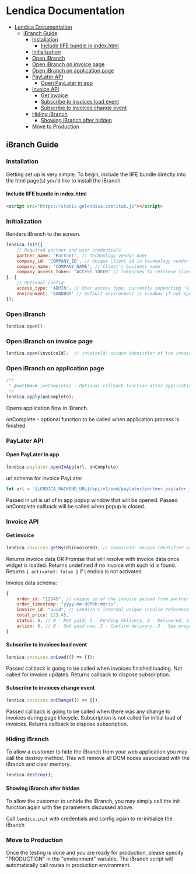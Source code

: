 # Lendica Documentation

- [Lendica Documentation](#lendica-documentation)
  - [iBranch Guide](#ibranch-guide)
    - [Installation](#installation)
      - [Include IIFE bundle in index.html](#include-iife-bundle-in-indexhtml)
    - [Initialization](#initialization)
    - [Open iBranch](#open-ibranch)
    - [Open iBranch on invoice page](#open-ibranch-on-invoice-page)
    - [Open iBranch on application page](#open-ibranch-on-application-page)
    - [PayLater API](#paylater-api)
      - [Open PayLater in app](#open-paylater-in-app)
    - [Invoice API](#invoice-api)
      - [Get invoice](#get-invoice)
      - [Subscribe to invoices load event](#subscribe-to-invoices-load-event)
      - [Subscribe to invoices change event](#subscribe-to-invoices-change-event)
    - [Hiding iBranch](#hiding-ibranch)
      - [Showing iBranch after hidden](#showing-ibranch-after-hidden)
    - [Move to Production](#move-to-production)


## iBranch Guide

### Installation

Getting set up is very simple. To begin, include the IIFE bundle directly into the html page(s) you'd like to install the iBranch.

#### Include IIFE bundle in index.html

```html
<script src="https://static.golendica.com/itab.js"></script>
```

### Initialization

Renders iBranch to the screen.

```javascript
lendica.init({
    // Required partner and user credentials
    partner_name: 'Partner', // Technology vendor name
    company_id: 'COMPANY_ID', // Unique client id in technology vendor's system
    company_name: 'COMPANY_NAME', // Client's business name
    company_access_token: 'ACCESS_TOKEN' // Token/key to retrieve client data from vendor's API
}, {
    // Optional config
    access_type: 'ADMIN', // User access type, currently supporting 'VIEW_ONLY' or 'ADMIN'
    environment: 'SANDBOX' // Default environment is sandbox if not specified, currently supporting 'SANDBOX' or 'PRODUCTION'
});
```
### Open iBranch

```javascript
lendica.open();
```

### Open iBranch on invoice page

```javascript
lendica.open(invoiceId);  // invoiceId: unique identifier of the invoice in partner system
```

### Open iBranch on application page

```javascript
/**
 * @callback [onComplete] - Optional callback function after application is completed.
 */
lendica.apply(onComplete);
```
Opens application flow in iBranch.


onComplete - optional function to be called when application process is finished.


### PayLater API

#### Open PayLater in app

```javascript
lendica.paylater.openInApp(url, onComplete)
```

url schema for invoice PayLater
```javascript
let url = `{LENDICA_BACKEND_URL}/api/v1/pod/paylater/partner_paylater_redirect/?partner={PARTNER_NAME}&invoice_id={INVOICE_UUID}`
```


Passed in url is url of in app popup window that will be opened.
Passed onComplete callback will be called when popup is closed.

### Invoice API

#### Get invoice

```javascript
lendica.invoices.getById(invoiceId); // invoiceId: unique identifier of the invoice in partner system
```

Returns invoice data OR Promise that will resolve with invoice data once widget is loaded.
Returns undefined if no invoice with such id is found.
Returns `{ activated: false }` if Lendica is not activated.

Invoice data schema:
```javascript
{
    order_id: "12345", // unique id of the invoice passed from partner system
    order_timestamp: "yyyy-mm-ddThh:mm:ss",
    invoice_id: "uuid", // Lendica's internal unique invoice reference id
    total_price: 123.45,
    status: 0, // 0 - Not paid, 2 - Pending delivery, 3 - Delivered, 4 - Completed
    action: 0, // 0 - Get paid now, 2 - Confirm delivery, 3 - See progress, 4 - View details
}
```

#### Subscribe to invoices load event

```javascript
lendica.invoices.onLoad(() => {});
```

Passed callback is going to be called when invoices finished loading. Not called for invoice updates.
Returns callback to dispose subscription.

#### Subscribe to invoices change event

```javascript
lendica.invoices.onChange(() => {});
```

Passed callback is going to be called when there was any change to invoices during page lifecycle. Subscription is not called for initial load of invoices.
Returns callback to dispose subscription.

### Hiding iBranch

To allow a customer to hide the iBranch from your web application you may call the destroy method. This will remove all DOM nodes associated with the iBranch and clear memory.

```javascript
lendica.destroy();
```

#### Showing iBranch after hidden

To allow the customer to unhide the iBranch, you may simply call the init function again with the parameters discussed above.

Call `lendica.init` with credentials and config again to re-initialize the iBranch

### Move to Production

Once the testing is done and you are ready for production, please specify "PRODUCTION" in the "environment" variable. The iBranch script will automatically call routes in production environment.